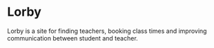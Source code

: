 # Lorby

Lorby is a site for finding teachers, booking class times and improving communication between student and teacher.





